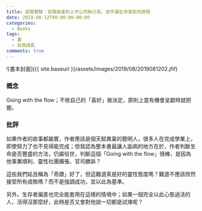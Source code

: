 ```yaml
---
title: 臣服實驗：從隱居者到上市公司執行長，放手讓生命掌舵的旅程
date: 2019-08-12T00:00:00-00:00
categories: 
  - Books
tags: 
  - 書
  - 自我成長
comments: true
---
```


![書本封面]({{ site.baseurl }}/assets/images/2019/08/2019081202.jfif)

### 概念

Going with the flow；不依自己的「喜好」做決定，原則上當有機會呈獻時就把握。


### 批評

如果作者的故事都屬實，作者應該是個天賦異稟的聰明人，很多人在完成學業上，即使努力了也不見得能完成；但我認為整本書最讓人詬病的地方在於，作者判斷生命是否豐盛的方法，仍屬俗世，判斷這個「Going with the flow」很棒，是因為他事業順利、靈性社團擴張、官司勝訴？

這些我們姑且稱為「奇蹟」好了，但這難道真是好的靈性態度嗎？難道不應該欣然接受所有成敗嗎？而不是強調成功，並以此為基準。

另外，生存者偏差也完全能套用在這樣的情境中；如果一個完全以此心態過活的人，活得沒那麼好，此時是否又會對他說一切都是試煉呢？